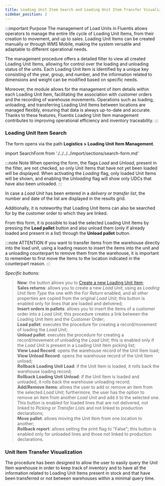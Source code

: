```yaml
---
title: Loading Unit Item Search and Loading Unit Item Transfer Visualization 
sidebar_position: 2
---
```


:::important Purpose 
The management of Load Units in Fluentis allows operators to manage the entire life cycle of Loading Unit Items, from their creation to movement, and up to sales. Loading Unit Items can be created manually or through WMS Mobile, making the system versatile and adaptable to different operational needs.

The management procedure offers a detailed filter to view all created Loading Unit Items, allowing for control over the loading and unloading status of the units. Each Loading Unit Item is identified by a unique key consisting of the year, group, and number, and the information related to dimensions and weight can be modified based on specific needs.

Moreover, the module allows for the management of item details within each Loading Unit Item, facilitating the association with customer orders and the recording of warehouse movements. Operations such as loading, unloading, and transferring Loading Unit Items between locations are managed flexibly, ensuring that data is always up-to-date and accurate. Thanks to these features, Fluentis Loading Unit Item management contributes to improving operational efficiency and inventory traceability.
:::

### Loading Unit Item Search

The form opens via the path **Logistics > Loading Unit Item Management**.

import SearchForm from './../../../import/sections/search-form.md'

<SearchForm />

:::note Note
When opening the form, the flags *Load* and *Unload*, present in the filter, are not checked, so only Unit Items that have not yet been loaded will be displayed.
When activating the *Loading* flag, only loaded Unit Items will be shown, and enabling the *Unloading* flag will show only UDCs that have also been unloaded.
:::

In case a *Load Unit* has been entered in a *delivery or transfer list*, the number and date of the list are displayed in the results grid.

Additionally, it is noteworthy that Loading Unit Items can also be searched for by the customer order to which they are linked.

From this form, it is possible to load the selected Loading Unit Items by pressing the **Load pallet** button and also unload them (only if already loaded and present in a list) through the **Unload pallet** button.

:::note ATTENTION
If you want to transfer items from the warehouse directly into the load unit, using a loading reason to insert the items into the unit and a unloading counterpart to remove them from the warehouse, it is important to remember to first move the items to the location indicated in the counterpart reason.
:::

*Specific buttons*:

> **New**: the button allows you to [Create a new Loading Unit Item](/docs/logistics/udc/loading-unit-management/insert-new-pallet);  
> **Sales returns**: allows you to create a new *Load Unit*, using as *Loading Unit Item Type* the one with the *For Return* enabled, and all other properties are copied from the original *Load Unit*; this button is enabled only for lines that are loaded and delivered;  
> **Insert orders in pallets**: allows you to insert the items of a customer order into a *Load Unit*; this procedure creates a link between the Loading Unit Item and the Customer Order;  
> **Load pallet**: executes the procedure for creating a record/movement of loading the *Load Unit*;          
> **Unload pallet**: executes the procedure for creating a record/movement of unloading the *Load Unit*; this is enabled only if the *Load Unit* is present in a Loading Unit Item picking list;            
> **View Load Record**: opens the warehouse record of the Unit Item load;  
> **View Unload Record**: opens the warehouse record of the Unit Item unload;  
> **Rollback Loading Unit Load**: if the Unit Item is loaded, it rolls back the warehouse loading record;  
> **Rollback  Loading Unit Unload**: if the Unit Item is loaded and unloaded, it rolls back the warehouse unloading record;  
> **Add/Remove items**: allows the user to add or remove an item from the selected *Load Unit*; furthermore, the user has the option to remove an item from another *Load Unit* and add it to the selected one. This button is enabled for loaded lines that are not delivered, not linked to *Picking* or *Transfer Lists* and not linked to production declarations;    
> **Move pallet**: allows moving the Unit Item from one location to another;  
> **Rollback report**: allows setting the print flag to "False"; this button is enabled only for unloaded lines and those not linked to production declarations.      

### Unit Item Transfer Visualization 

The procedure has been designed to allow the user to easily query the Unit Item warehouse in order to keep track of inventory and to have all the information related to Loading Unit Items present in stock and that have been transferred or not between warehouses within a minimal query time.